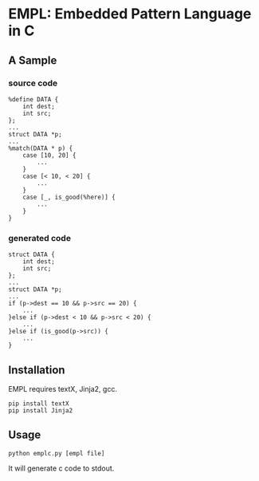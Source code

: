 # EMPL: Embedded Pattern Language in C

## A Sample

### source code
```
%define DATA {
    int dest;
    int src;
};
...
struct DATA *p;
...
%match(DATA * p) {
    case [10, 20] {
        ...
    }
    case [< 10, < 20] {
        ...
    }
    case [_, is_good(%here)] {
        ...
    }
}
```

### generated code

```
struct DATA {
    int dest;
    int src;
};
...
struct DATA *p;
...
if (p->dest == 10 && p->src == 20) {
    ...
}else if (p->dest < 10 && p->src < 20) {
    ...
}else if (is_good(p->src)) {
    ...
}
```

## Installation

EMPL requires textX, Jinja2, gcc.

```
pip install textX
pip install Jinja2
```

## Usage

```
python emplc.py [empl file]
```

It will generate c code to stdout.


